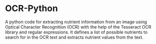 # OCR-Python
A python code for extracting nutrient information from an image using Optical Character Recognition (OCR) with the help of the Tesseract OCR library and regular expressions. It defines a list of possible nutrients to search for in the OCR text and extracts nutrient values from the text.
